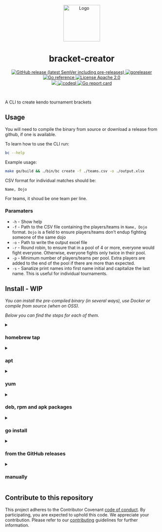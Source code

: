 <!-- BEGIN __DO_NOT_INCLUDE__ -->
<p align="center"><img src="https://gist.githubusercontent.com/gitrgoliveira/5be06c101f53079b9914d6efd867e690/raw/1db944ea6c82dde17ad24f2288eaeafe4013dafc/bracket-creator.v2.png" alt="Logo" height="120" /></p>
<!-- END __DO_NOT_INCLUDE__ -->
<h1 align="center"> bracket-creator</h1>

<p align="center">
  <a href="https://github.com/gitrgoliveira/bracket-creator/releases" rel="nofollow">
    <img alt="GitHub release (latest SemVer including pre-releases)" src="https://img.shields.io/github/v/release/gitrgoliveira/bracket-creator?include_prereleases">
  </a>

  <a href="https://github.com/gitrgoliveira/bracket-creator/actions/workflows/release.yaml" rel="nofollow">
    <img src="https://github.com/gitrgoliveira/bracket-creator/actions/workflows/release.yaml/badge.svg" alt="goreleaser" style="max-width:100%;">
  </a>

  <a href="https://pkg.go.dev/github.com/gitrgoliveira/bracket-creator" rel="nofollow">
    <img src="https://pkg.go.dev/badge/github.com/gitrgoliveira/bracket-creator.svg" alt="Go reference" style="max-width:100%;">
  </a>

  <a href="https://github.com/gojp/goreportcard/blob/master/LICENSE" rel="nofollow">
    <img src="https://img.shields.io/badge/license-Apache 2.0-blue.svg" alt="License Apache 2.0" style="max-width:100%;">
  </a>

  <br/>

  <a href="https://codecov.io/gh/gitrgoliveira/bracket-creator" >
    <img src="https://codecov.io/gh/gitrgoliveira/bracket-creator/branch/main/graph/badge.svg?token=CLP6KW4QLK"/>
  </a>

  <a href="https://github.com/gitrgoliveira/bracket-creator/actions/workflows/codeql.yaml" rel="nofollow">
    <img src="https://github.com/gitrgoliveira/bracket-creator/actions/workflows/codeql.yaml/badge.svg" alt="codeql" style="max-width:100%;">
  </a>

  <a href="https://goreportcard.com/report/github.com/gitrgoliveira/bracket-creator" rel="nofollow">
    <img src="https://goreportcard.com/badge/github.com/gitrgoliveira/bracket-creator" alt="Go report card" style="max-width:100%;">
  </a>
</p>
<br/>

A CLI to create kendo tournament brackets

<!-- BEGIN __DO_NOT_INCLUDE__ -->

## Usage

You will need to compile the binary from source or download a release from github, if one is available.

To learn how to use the CLI run:
```bash
bc --help
```

Example usage:
```bash
make go/build && ./bin/bc create -f ./teams.csv -o ./output.xlsx
```

CSV format for individual matches should be:
```csv
Name, Dojo
```

For teams, it shoud be one team per line.

### Paramaters

* `-h` - Show help
* `-f` - Path to the CSV file containing the players/teams in `Name, Dojo` format. `Dojo` is a field to ensure players/teams don't endup fighting someone of the same dojo
* `-o` - Path to write the output excel file
* `-r` - Round robin, to ensure that in a pool of 4 or more, everyone would fight everyone. Otherwise, everyone fights only twice in their pool.
* `-p` - Minimum number of players/teams per pool. Extra players are added to the end of the pool if there are more than expected.
* `-s` - Sanatize print names into first name initial and capitalize the last name. This is useful for individual tournaments.


## Install - WIP

*You can install the pre-compiled binary (in several ways), use Docker or compile from source (when on OSS).*

*Below you can find the steps for each of them.*
<details>
  <summary><h3>homebrew tap</h3></summary>

```bash
brew install gitrgoliveira/tap/bracket-creator
```

</details>

<details>
  <summary><h3>apt</h3></summary>

```bash
echo 'deb [trusted=yes] https://apt.fury.io/gitrgoliveira/ /' | sudo tee /etc/apt/sources.list.d/gitrgoliveira.list
sudo apt update
sudo apt install bracket-creator
```

</details>

<details>
  <summary><h3>yum</h3></summary>

```bash
echo '[gitrgoliveira]
name=Gemfury gitrgoliveira repository
baseurl=https://yum.fury.io/gitrgoliveira/
enabled=1
gpgcheck=0' | sudo tee /etc/yum.repos.d/gitrgoliveira.repo
sudo yum install goreleaser
```

</details>

<details>
  <summary><h3>deb, rpm and apk packages</h3></summary>
Download the .deb, .rpm or .apk packages from the [release page](https://github.com/gitrgoliveira/bracket-creator/releases) and install them with the appropriate tools.
</details>

<details>
  <summary><h3>go install</h3></summary>

```bash
go install github.com/gitrgoliveira/bracket-creator@latest
```

</details>

<details>
  <summary><h3>from the GitHub releases</h3></summary>

Download the pre-compiled binaries from the [release page](https://github.com/gitrgoliveira/bracket-creator/releases) page and copy them to the desired location.

```bash
$ VERSION=v1.0.0
$ OS=Linux
$ ARCH=x86_64
$ TAR_FILE=bracket-creator_${OS}_${ARCH}.tar.gz
$ wget https://github.com/gitrgoliveira/bracket-creator/releases/download/${VERSION}/${TAR_FILE}
$ sudo tar xvf ${TAR_FILE} bracket-creator -C /usr/local/bin
$ rm -f ${TAR_FILE}
```

</details>

<details>
  <summary><h3>manually</h3></summary>

```bash
$ git clone github.com/gitrgoliveira/bracket-creator
$ cd bracket-creator
$ go generate ./...
$ go install
```

</details>

## Contribute to this repository

This project adheres to the Contributor Covenant [code of conduct](https://github.com/gitrgoliveira/bracket-creator/blob/main/.github/CODE_OF_CONDUCT.md). By participating, you are expected to uphold this code. We appreciate your contribution. Please refer to our [contributing](https://github.com/gitrgoliveira/bracket-creator/blob/main/.github/CONTRIBUTING.md) guidelines for further information.
